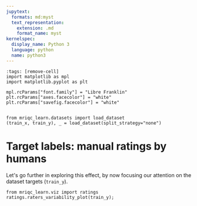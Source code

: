 ```yaml
---
jupytext:
  formats: md:myst
  text_representation:
    extension: .md
    format_name: myst
kernelspec:
  display_name: Python 3
  language: python
  name: python3
---
```


```{code-cell} python
:tags: [remove-cell]
import matplotlib as mpl
import matplotlib.pyplot as plt

mpl.rcParams["font.family"] = "Libre Franklin"
plt.rcParams["axes.facecolor"] = "white"
plt.rcParams["savefig.facecolor"] = "white"


from mriqc_learn.datasets import load_dataset
(train_x, train_y), _ = load_dataset(split_strategy="none")
```

# Target labels: manual ratings by humans
Let's go further in exploring this effect, by now focusing our attention on the dataset targets (`train_y`).

```{code-cell} python
from mriqc_learn.viz import ratings
ratings.raters_variability_plot(train_y);
```